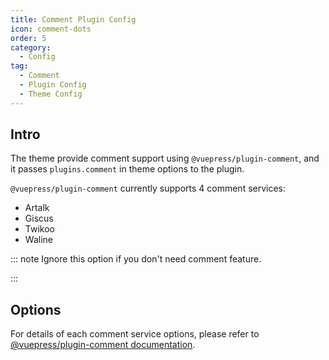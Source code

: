 ```yaml
---
title: Comment Plugin Config
icon: comment-dots
order: 5
category:
  - Config
tag:
  - Comment
  - Plugin Config
  - Theme Config
---
```


## Intro

The theme provide comment support using `@vuepress/plugin-comment`, and it passes `plugins.comment` in theme options to the plugin.

`@vuepress/plugin-comment` currently supports 4 comment services:

- Artalk
- Giscus
- Twikoo
- Waline

::: note Ignore this option if you don't need comment feature.

:::

## Options

For details of each comment service options, please refer to [@vuepress/plugin-comment documentation][comment-config].

[comment-config]: https://ecosystem.vuejs.press/plugins/blog/comment/
